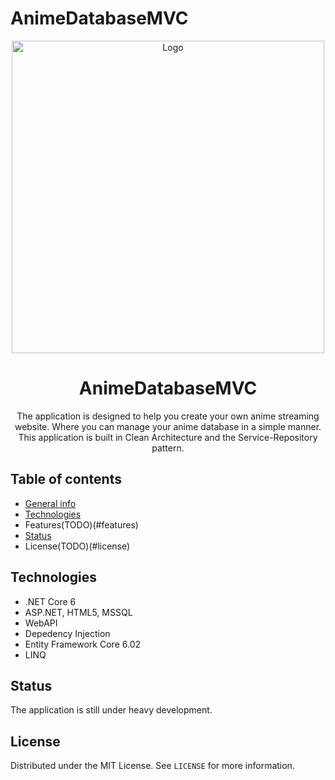 # AnimeDatabaseMVC

<!-- PROJECT LOGO -->
<p align="center">
  <a href="https://github.com/gryczanm/AnimeDatabaseMVC">
	  <img width="500" height="500" align="center" src="https://i.imgur.com/1UB5l7P.png" alt="Logo" />
  </a>  
</p>

<!-- PROJECT TITLES -->
<h1 align="center">AnimeDatabaseMVC</h1>
<p align="center">
	The application is designed to help you create your own anime streaming website. Where you can manage your anime database in a simple manner. This application is built in Clean Architecture and the Service-Repository pattern.
</p>

## Table of contents
* [General info](#general-info)
* [Technologies](#technologies)
* Features(TODO)(#features)
* [Status](#status)
* License(TODO)(#license)

## Technologies
<!-- TECHNOLOGIES -->
* .NET Core 6
* ASP.NET, HTML5, MSSQL
* WebAPI
* Depedency Injection
* Entity Framework Core 6.02 
* LINQ

<!-- STATUS -->
## Status
The application is still under heavy development.

<!-- LICENSE -->
## License
Distributed under the MIT License. See `LICENSE` for more information.
